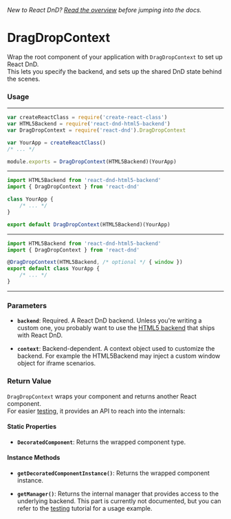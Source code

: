 _New to React DnD? [Read the overview](docs-overview.html) before jumping into the docs._

# DragDropContext

Wrap the root component of your application with `DragDropContext` to set up React DnD.  
This lets you specify the backend, and sets up the shared DnD state behind the scenes.

### Usage

---

```js
var createReactClass = require('create-react-class')
var HTML5Backend = require('react-dnd-html5-backend')
var DragDropContext = require('react-dnd').DragDropContext

var YourApp = createReactClass()
/* ... */

module.exports = DragDropContext(HTML5Backend)(YourApp)
```

---

```js
import HTML5Backend from 'react-dnd-html5-backend'
import { DragDropContext } from 'react-dnd'

class YourApp {
	/* ... */
}

export default DragDropContext(HTML5Backend)(YourApp)
```

---

```js
import HTML5Backend from 'react-dnd-html5-backend'
import { DragDropContext } from 'react-dnd'

@DragDropContext(HTML5Backend, /* optional */ { window })
export default class YourApp {
	/* ... */
}
```

---

### Parameters

* **`backend`**: Required. A React DnD backend. Unless you're writing a custom one, you probably want to use the [HTML5 backend](docs-html5-backend.html) that ships with React DnD.

* **`context`**: Backend-dependent. A context object used to customize the backend. For example the HTML5Backend may inject a custom window object for iframe scenarios.

### Return Value

`DragDropContext` wraps your component and returns another React component.  
For easier [testing](docs-testing.html), it provides an API to reach into the internals:

#### Static Properties

* **`DecoratedComponent`**: Returns the wrapped component type.

#### Instance Methods

* **`getDecoratedComponentInstance()`**: Returns the wrapped component instance.

* **`getManager()`**: Returns the internal manager that provides access to the underlying backend. This part is currently not documented, but you can refer to the [testing](docs-testing.html) tutorial for a usage example.
